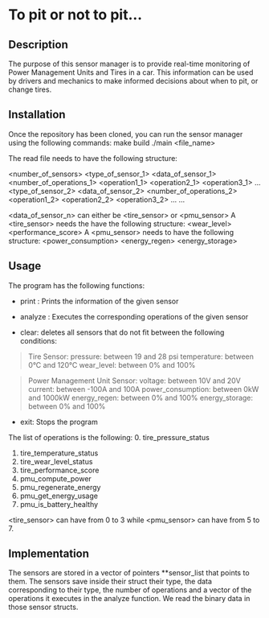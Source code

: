 # To pit or not to pit...

## Description
The purpose of this sensor manager is to provide real-time monitoring of Power Management Units and Tires in a car. This information can be used by drivers and mechanics to make informed decisions about when to pit, or change tires.

## Installation
Once the repository has been cloned, you can run the sensor manager using the following commands:
	make build
	./main <file_name>
	
The read file needs to have the following structure:

<number_of_sensors>
<type_of_sensor_1>
<data_of_sensor_1>
<number_of_operations_1>
<operation1_1> <operation2_1> <operation3_1> ...
<type_of_sensor_2>
<data_of_sensor_2>
<number_of_operations_2>
<operation1_2> <operation2_2> <operation3_2> ...
...

<data_of_sensor_n> can either be <tire_sensor> or <pmu_sensor>
A <tire_sensor> needs the have the following structure:
<pressure> <temperature> <wear_level> <performance_score>
A <pmu_sensor> needs to have the following structure:
<voltage> <current> <power_consumption> <energy_regen> <energy_storage> 

## Usage
The program has the following functions:

* print <index>: Prints the information of the given sensor

* analyze <index>: Executes the corresponding operations of the given sensor

* clear: deletes all sensors that do not fit between the following conditions:

>	Tire Sensor:
>	pressure: between 19 and 28 psi
>	temperature: between 0°C and 120°C
>	wear_level: between 0% and 100%
	
>	Power Management Unit Sensor:
>	voltage: between 10V and 20V
>	current: between -100A and 100A
>	power_consumption: between 0kW and 1000kW
>	energy_regen: between 0% and 100%
>	energy_storage: between 0% and 100%
	
* exit: Stops the program

The list of operations is the following:
0. tire_pressure_status
1. tire_temperature_status
2. tire_wear_level_status
3. tire_performance_score
4. pmu_compute_power
5. pmu_regenerate_energy
6. pmu_get_energy_usage
7. pmu_is_battery_healthy

<tire_sensor> can have from 0 to 3 while <pmu_sensor> can have from 5 to 7.

## Implementation
The sensors are stored in a vector of pointers **sensor_list that points to them. The sensors save inside their struct their type, the data corresponding to their type, the number of operations and a vector of the operations it executes in the analyze function. We read the binary data in those sensor structs.
